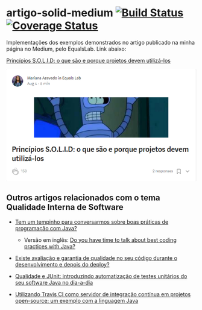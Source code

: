# artigo-solid-medium [![Build Status](https://travis-ci.org/mariazevedo88/artigo-solid-medium.svg?branch=master)](https://travis-ci.org/mariazevedo88/artigo-solid-medium) [![Coverage Status](https://codecov.io/github/mariazevedo88/artigo-solid-medium/coverage.svg?branch=master)](https://codecov.io/github/mariazevedo88/artigo-solid-medium/coverage.svg?branch=master)

Implementações dos exemplos demonstrados no artigo publicado na minha página no Medium, pelo EqualsLab. Link abaixo:

[Princípios S.O.L.I.D: o que são e porque projetos devem utilizá-los](https://bit.ly/2o97vY1)


![Imagem do artigo no Medium](images/folder.png)

## Outros artigos relacionados com o tema Qualidade Interna de Software

* [Tem um tempinho para conversarmos sobre boas práticas de programação com Java?](https://bit.ly/2zsSWn8)
     * Versão em inglês: [Do you have time to talk about best coding practices with Java?](https://bit.ly/2Rzp0xo)

* [Existe avaliação e garantia de qualidade no seu código durante o desenvolvimento e depois do deploy?](https://bit.ly/2BLwPgi)
* [Qualidade e JUnit: introduzindo automatização de testes unitários do seu software Java no dia-a-dia](https://bit.ly/2Oosil4)
* [Utilizando Travis CI como servidor de integração contínua em projetos open-source: um exemplo com a linguagem Java](https://bit.ly/2QVowWw)